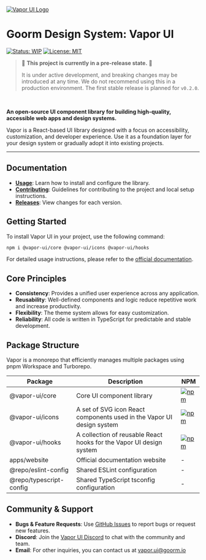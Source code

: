 [![Vapor UI Logo](vapor-ui.png)](https://vapor-ui.goorm.io)

# Goorm Design System: Vapor UI

[![Status: WIP](https://img.shields.io/badge/status-WIP-orange.svg)](https://github.com/goorm-dev/vapor-ui) [![License: MIT](https://img.shields.io/badge/License-MIT-yellow.svg)](https://opensource.org/licenses/MIT)

> 🚧 **This project is currently in a pre-release state.** 🚧
>
> It is under active development, and breaking changes may be introduced at any time.
> We do not recommend using this in a production environment. The first stable release is planned for `v0.2.0`.

<br/>

**An open-source UI component library for building high-quality, accessible web apps and design systems.**

Vapor is a React-based UI library designed with a focus on accessibility, customization, and developer experience. Use it as a foundation layer for your design system or gradually adopt it into existing projects.

---

## Documentation

- **[Usage](https://vapor-ui.goorm.io/docs/overview/installation)**: Learn how to install and configure the library.
- **[Contributing](https://github.com/goorm-dev/vapor-ui/blob/main/CONTRIBUTING.md)**: Guidelines for contributing to the project and local setup instructions.
- **[Releases](https://github.com/goorm-dev/vapor-ui/releases)**: View changes for each version.

## Getting Started

To install Vapor UI in your project, use the following command:

```bash
npm i @vapor-ui/core @vapor-ui/icons @vapor-ui/hooks
```

For detailed usage instructions, please refer to the [official documentation](https://vapor-ui.goorm.io/docs/overview/installation).

## Core Principles

- **Consistency**: Provides a unified user experience across any application.
- **Reusability**: Well-defined components and logic reduce repetitive work and increase productivity.
- **Flexibility**: The theme system allows for easy customization.
- **Reliability**: All code is written in TypeScript for predictable and stable development.

## Package Structure

Vapor is a monorepo that efficiently manages multiple packages using pnpm Workspace and Turborepo.

| Package                 | Description                                                           | NPM                                                                                                       |
| ----------------------- | --------------------------------------------------------------------- | --------------------------------------------------------------------------------------------------------- |
| @vapor-ui/core          | Core UI component library                                             | [![npm](https://img.shields.io/npm/v/@vapor-ui/core.svg)](https://www.npmjs.com/package/@vapor-ui/core)   |
| @vapor-ui/icons         | A set of SVG icon React components used in the Vapor UI design system | [![npm](https://img.shields.io/npm/v/@vapor-ui/icons.svg)](https://www.npmjs.com/package/@vapor-ui/icons) |
| @vapor-ui/hooks         | A collection of reusable React hooks for the Vapor UI design system   | [![npm](https://img.shields.io/npm/v/@vapor-ui/hooks.svg)](https://www.npmjs.com/package/@vapor-ui/hooks) |
| apps/website            | Official documentation website                                        | -                                                                                                         |
| @repo/eslint-config     | Shared ESLint configuration                                           | -                                                                                                         |
| @repo/typescript-config | Shared TypeScript tsconfig configuration                              | -                                                                                                         |

## Community & Support

- **Bugs & Feature Requests**: Use [GitHub Issues](https://github.com/goorm-dev/vapor-ui/issues) to report bugs or request new features.
- **Discord**: Join the [Vapor UI Discord](https://discord.gg/PMqxs3xaHC) to chat with the community and team.
- **Email**: For other inquiries, you can contact us at vapor.ui@goorm.io
